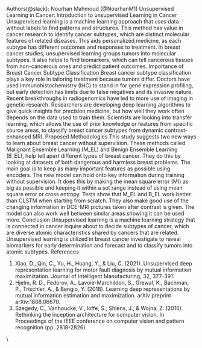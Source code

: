 

 <!--StartFragment-->

Authors(@slack): Nourhan Mahmoud (@NourhanM1)
Unsupervised Learning in Cancer:
Introduction to unsupervised Learning in Cancer
Unsupervised learning is a machine learning approach that uses data without labels to find patterns and structures. This method has value in cancer research to identify cancer subtypes, which are distinct molecular features of related diseases. This aids personalized medicine, as each subtype has different outcomes and responses to treatment. In breast cancer studies, unsupervised learning groups tumors into molecular subtypes. It also helps to find biomarkers, which can tell cancerous tissues from non-cancerous ones and predict patient outcomes. 
Importance of Breast Cancer Subtype Classification
Breast cancer subtype classification plays a key role in tailoring treatment because tumors differ. Doctors have used immunohistochemistry (IHC) to stand in for gene expression profiling, but early detection has limits due to false negatives and its invasive nature. Recent breakthroughs in radiogenomics have led to more use of imaging in genetic research. 
Researchers are developing deep learning algorithms to give quick insights for precision medicine, but how well they work often depends on the data used to train them. Scientists are looking into transfer learning, which allows the use of prior knowledge or features from specific source areas, to classify breast cancer subtypes from dynamic contrast-enhanced MRI.
Proposed Methodologies
This study suggests two new ways to learn about breast cancer without supervision. These methods called Malignant Ensemble Learning (M_EL) and Benign Ensemble Learning (B_EL), help tell apart different types of breast cancer. They do this by looking at datasets of both dangerous and harmless breast problems. The main goal is to keep as many important features as possible using encoders. The new model can hold onto key information during training without supervision. It does this by making the mean square error (MI) as big as possible and keeping it within a set range instead of using mean square error or cross entropy.
Tests show that M_EL and B_EL work better than CLSTM when starting from scratch. They also make good use of the changing information in DCE-MRI pictures taken after contrast is given. The model can also work well between similar areas showing it can be used more.
Conclusion
Unsupervised learning is a machine learning strategy that is connected in cancer inquire about to decide subtypes of cancer, which are diverse atomic characteristics shared by cancers that are related. Unsupervised learning is utilized in breast cancer investigate to reveal biomarkers for early determination and forecast and to classify tumors into atomic subtypes.
References
1.	Xiao, D., Qin, C., Yu, H., Huang, Y., & Liu, C. (2021). Unsupervised deep representation learning for motor fault diagnosis by mutual information maximization. Journal of Intelligent Manufacturing, 32, 377-391.
2.	Hjelm, R. D., Fedorov, A., Lavoie-Marchildon, S., Grewal, K., Bachman, P., Trischler, A., & Bengio, Y. (2018). Learning deep representations by mutual information estimation and maximization. arXiv preprint arXiv:1808.06670.
3.	Szegedy, C., Vanhoucke, V., Ioffe, S., Shlens, J., & Wojna, Z. (2016). Rethinking the inception architecture for computer vision. In Proceedings of the IEEE conference on computer vision and pattern recognition (pp. 2818-2826).

\


<!--EndFragment-->

<!--EndFragment-->

